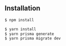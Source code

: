 
## Installation

```bash
$ npm install

$ yarn install
$ yarn prisma generate
$ yarn prisma migrate dev
```

